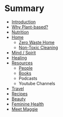 # Summary

* [Introduction](README.md)
* [Why Plant-based?](chapter1.md)
* [Nutrition](nutrition.md)
* [Home](home.md)
   * [Zero Waste Home](zero_waste_home.md)
   * [Non-Toxic Cleaning](non-toxic_cleaning.md)
* [Mind / Spirit](mind__spirit.md)
* [Healing](healing_with_plants.md)
* [Resources](resources.md)
   * [People](people.md)
   * [Books](books.md)
   * Podcasts
   * Youtube Channels
* [Travel](travel.md)
* [Recipes](recipes.md)
* [Beauty](beauty.md)
* [Feminine Health](feminine_health.md)
* [Meet Maggie](about_kind_kitchn.md)

